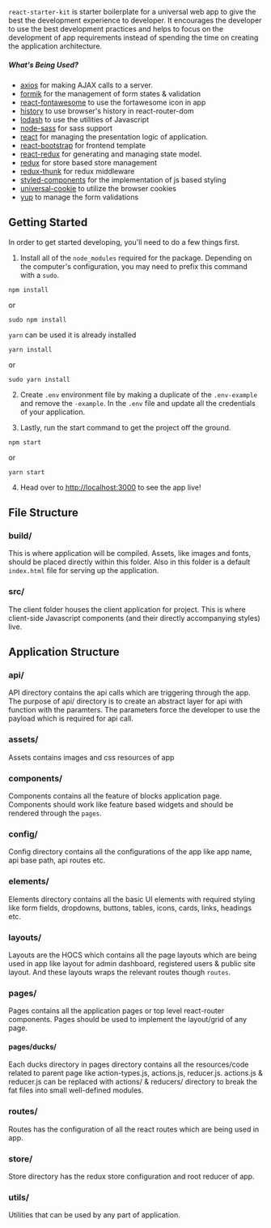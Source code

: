 `react-starter-kit` is starter boilerplate for a universal web app to give the best the development experience to developer. It encourages the developer to use the best development practices and helps to focus on the development of app requirements instead of spending the time on creating the application architecture.

##### What's Being Used?

- [axios](https://www.npmjs.com/package/axios) for making AJAX calls to a server.
- [formik](https://www.npmjs.com/package/formik) for the management of form states & validation
- [react-fontawesome](https://www.npmjs.com/package/@fortawesome/react-fontawesome) to use the fortawesome icon in app
- [history](https://www.npmjs.com/package/history) to use browser's history in react-router-dom
- [lodash](https://www.npmjs.com/package/lodash) to use the utilities of Javascript
- [node-sass](https://www.npmjs.com/package/node-sass) for sass support
- [react](https://www.npmjs.com/package/react) for managing the presentation logic of application.
- [react-bootstrap](https://www.npmjs.com/package/react-bootstrap) for frontend template
- [react-redux](https://www.npmjs.com/package/react-redux) for generating and managing state model.
- [redux](https://www.npmjs.com/package/redux) for store based store management
- [redux-thunk](https://www.npmjs.com/package/redux-thunk) for redux middleware
- [styled-components](https://www.npmjs.com/package/styled-components) for the implementation of js based styling
- [universal-cookie](https://www.npmjs.com/package/universal-cookie) to utilize the browser cookies
- [yup](https://www.npmjs.com/package/yup) to manage the form validations

## Getting Started

In order to get started developing, you'll need to do a few things first.

1. Install all of the `node_modules` required for the package. Depending on the computer's configuration, you may need to prefix this command with a `sudo`.

```
npm install
```

or

```
sudo npm install
```

`yarn` can be used it is already installed

```
yarn install
```

or

```
sudo yarn install
```

2. Create `.env` environment file by making a duplicate of the `.env-example` and remove the `-example`. In the `.env` file and update all the credentials of your application.

3) Lastly, run the start command to get the project off the ground.

```
npm start
```

or

```
yarn start
```

4. Head over to [http://localhost:3000](http://localhost:3000) to see the app live!

## File Structure

### build/

This is where application will be compiled. Assets, like images and fonts, should be placed directly within this folder. Also in this folder is a default `index.html` file for serving up the application.

### src/

The client folder houses the client application for project. This is where client-side Javascript components (and their directly accompanying styles) live.

## Application Structure

### api/

API directory contains the api calls which are triggering through the app. The purpose of api/ directory is to create an abstract layer for api with function with the paramters. The parameters force the developer to use the payload which is required for api call.

### assets/

Assets contains images and css resources of app

### components/

Components contains all the feature of blocks application page. Components should work like feature based widgets and should be rendered through the `pages`.

### config/

Config directory contains all the configurations of the app like app name, api base path, api routes etc.

### elements/

Elements directory contains all the basic UI elements with required styling like form fields, dropdowns, buttons, tables, icons, cards, links, headings etc.

### layouts/

Layouts are the HOCS which contains all the page layouts which are being used in app like layout for admin dashboard, registered users & public site layout. And these layouts wraps the relevant routes though `routes`.

### pages/

Pages contains all the application pages or top level react-router components. Pages should be used to implement the layout/grid of any page.

#### pages/ducks/

Each ducks directory in pages directory contains all the resources/code related to parent page like action-types.js, actions.js, reducer.js. actions.js & reducer.js can be replaced with actions/ & reducers/ directory to break the fat files into small well-defined modules.

### routes/

Routes has the configuration of all the react routes which are being used in app.

### store/

Store directory has the redux store configuration and root reducer of app.

### utils/

Utilities that can be used by any part of application.
